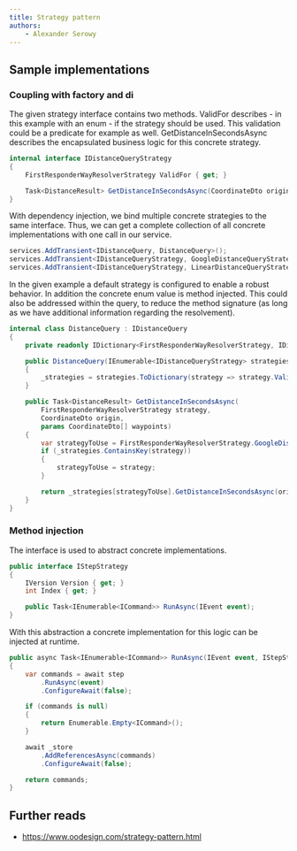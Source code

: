 ```yaml
---
title: Strategy pattern
authors:
    - Alexander Serowy
---
```


## Sample implementations

### Coupling with factory and di

The given strategy interface contains two methods. ValidFor describes - in this example with an enum - if the strategy should be used. This validation could be a predicate for example as well.
GetDistanceInSecondsAsync describes the encapsulated business logic for this concrete strategy.

```csharp
internal interface IDistanceQueryStrategy
{
    FirstResponderWayResolverStrategy ValidFor { get; }

    Task<DistanceResult> GetDistanceInSecondsAsync(CoordinateDto origin, params CoordinateDto[] waypoints);
}
```

With dependency injection, we bind multiple concrete strategies to the same interface. Thus, we can get a complete collection of all concrete implementations with one call in our service.

```csharp
services.AddTransient<IDistanceQuery, DistanceQuery>();
services.AddTransient<IDistanceQueryStrategy, GoogleDistanceQueryStrategy>();
services.AddTransient<IDistanceQueryStrategy, LinearDistanceQueryStrategy>();
```

In the given example a default strategy is configured to enable a robust behavior. In addition the concrete enum value is method injected. This could also be addressed within the query, to reduce the method signature (as long as we have additional information regarding the resolvement).

```csharp
internal class DistanceQuery : IDistanceQuery
{
    private readonly IDictionary<FirstResponderWayResolverStrategy, IDistanceQueryStrategy> _strategies;

    public DistanceQuery(IEnumerable<IDistanceQueryStrategy> strategies)
    {
        _strategies = strategies.ToDictionary(strategy => strategy.ValidFor, strategy => strategy);
    }

    public Task<DistanceResult> GetDistanceInSecondsAsync(
        FirstResponderWayResolverStrategy strategy,
        CoordinateDto origin,
        params CoordinateDto[] waypoints)
    {
        var strategyToUse = FirstResponderWayResolverStrategy.GoogleDistanceResolver
        if (_strategies.ContainsKey(strategy))
        {
            strategyToUse = strategy;
        }

        return _strategies[strategyToUse].GetDistanceInSecondsAsync(origin, waypoints);
    }
}
```

### Method injection

The interface is used to abstract concrete implementations.

```csharp
public interface IStepStrategy
{
    IVersion Version { get; }
    int Index { get; }

    public Task<IEnumerable<ICommand>> RunAsync(IEvent event);
}
```

With this abstraction a concrete implementation for this logic can be injected at runtime.

```csharp
public async Task<IEnumerable<ICommand>> RunAsync(IEvent event, IStepStrategy step)
{
    var commands = await step
        .RunAsync(event)
        .ConfigureAwait(false);

    if (commands is null)
    {
        return Enumerable.Empty<ICommand>();
    }

    await _store
        .AddReferencesAsync(commands)
        .ConfigureAwait(false);

    return commands;
}
```

## Further reads

- <https://www.oodesign.com/strategy-pattern.html>
